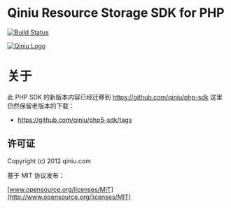 # Qiniu Resource Storage SDK for PHP

[![Build Status](https://api.travis-ci.org/qiniu/php-sdk.png?branch=master)](https://travis-ci.org/qiniu/php-sdk)

[![Qiniu Logo](http://qiniutek.com/images/logo-2.png)](http://qiniu.com/)

# 关于

此 PHP SDK 的新版本内容已经迁移到 https://github.com/qiniu/php-sdk
这里仍然保留老版本的下载：

* https://github.com/qiniu/php5-sdk/tags

## 许可证

Copyright (c) 2012 qiniu.com

基于 MIT 协议发布：

[www.opensource.org/licenses/MIT](http://www.opensource.org/licenses/MIT)

